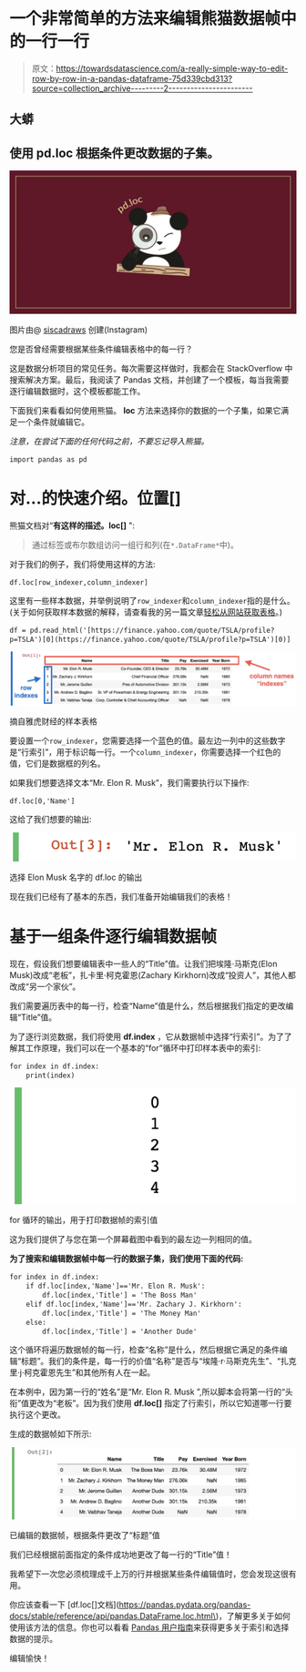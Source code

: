 # 一个非常简单的方法来编辑熊猫数据帧中的一行一行

> 原文：<https://towardsdatascience.com/a-really-simple-way-to-edit-row-by-row-in-a-pandas-dataframe-75d339cbd313?source=collection_archive---------2----------------------->

## 大蟒

## 使用 pd.loc 根据条件更改数据的子集。

![](img/63cace4d6b00c17e1b5535ba2886688e.png)

图片由@ [siscadraws](https://www.instagram.com/siscadraws/) 创建(Instagram)

您是否曾经需要根据某些条件编辑表格中的每一行？

这是数据分析项目的常见任务。每次需要这样做时，我都会在 StackOverflow 中搜索解决方案。最后，我阅读了 Pandas 文档，并创建了一个模板，每当我需要逐行编辑数据时，这个模板都能工作。

下面我们来看看如何使用熊猫。 **loc** 方法来选择你的数据的一个子集，如果它满足一个条件就编辑它。

*注意，在尝试下面的任何代码之前，不要忘记导入熊猫。*

```
import pandas as pd
```

# 对…的快速介绍。位置[]

熊猫文档对“**有这样的描述。loc[]** ":

> 通过标签或布尔数组访问一组行和列(在`*.DataFrame*`中)。

对于我们的例子，我们将使用这样的方法:

```
df.loc[row_indexer,column_indexer]
```

这里有一些样本数据，并举例说明了`row_indexer`和`column_indexer`指的是什么。(关于如何获取样本数据的解释，请查看我的另一篇文章[轻松从网站获取表格](https://bit.ly/byronown11)。)

```
df = pd.read_html('[https://finance.yahoo.com/quote/TSLA/profile?p=TSLA')[0](https://finance.yahoo.com/quote/TSLA/profile?p=TSLA')[0)]
```

![](img/84cbd46b609391694766ed177b89ccf0.png)

摘自雅虎财经的样本表格

要设置一个`row_indexer`，您需要选择一个蓝色的值。最左边一列中的这些数字是“行索引”，用于标识每一行。一个`column_indexer`，你需要选择一个红色的值，它们是数据框的列名。

如果我们想要选择文本“Mr. Elon R. Musk”，我们需要执行以下操作:

```
df.loc[0,'Name']
```

这给了我们想要的输出:

![](img/11429e42147a4c3dd5140b0729decc59.png)

选择 Elon Musk 名字的 df.loc 的输出

现在我们已经有了基本的东西，我们准备开始编辑我们的表格！

# 基于一组条件逐行编辑数据帧

现在，假设我们想要编辑表中一些人的“Title”值。让我们把埃隆·马斯克(Elon Musk)改成“老板”，扎卡里·柯克霍恩(Zachary Kirkhorn)改成“投资人”，其他人都改成“另一个家伙”。

我们需要遍历表中的每一行，检查“Name”值是什么，然后根据我们指定的更改编辑“Title”值。

为了逐行浏览数据，我们将使用 **df.index** ，它从数据帧中选择“行索引”。为了了解其工作原理，我们可以在一个基本的“for”循环中打印样本表中的索引:

```
for index in df.index:
    print(index)
```

![](img/82a39eeed52e2d5d874a5be12b052fb6.png)

for 循环的输出，用于打印数据帧的索引值

这为我们提供了与您在第一个屏幕截图中看到的最左边一列相同的值。

**为了搜索和编辑数据帧中每一行的数据子集，我们使用下面的代码:**

```
for index in df.index:
    if df.loc[index,'Name']=='Mr. Elon R. Musk':
        df.loc[index,'Title'] = 'The Boss Man'
    elif df.loc[index,'Name']=='Mr. Zachary J. Kirkhorn':
        df.loc[index,'Title'] = 'The Money Man'
    else:
        df.loc[index,'Title'] = 'Another Dude'
```

这个循环将遍历数据帧的每一行，检查“名称”是什么，然后根据它满足的条件编辑“标题”。我们的条件是，每一行的价值“名称”是否与“埃隆·r·马斯克先生”、“扎克里·j·柯克霍恩先生”和其他所有人在一起。

在本例中，因为第一行的“姓名”是“Mr. Elon R. Musk ”,所以脚本会将第一行的“头衔”值更改为“老板”。因为我们使用 **df.loc[]** 指定了行索引，所以它知道哪一行要执行这个更改。

生成的数据帧如下所示:

![](img/952a0f31d3083a87a1abc6bcb2ada4af.png)

已编辑的数据帧，根据条件更改了“标题”值

我们已经根据前面指定的条件成功地更改了每一行的“Title”值！

我希望下一次您必须梳理成千上万的行并根据某些条件编辑值时，您会发现这很有用。

你应该查看一下 [df.loc[]文档](https://pandas.pydata.org/pandas-docs/stable/reference/api/pandas.DataFrame.loc.html\)，了解更多关于如何使用该方法的信息。你也可以看看 [Pandas 用户指南](https://pandas.pydata.org/pandas-docs/stable/user_guide/indexing.html#indexing-label)来获得更多关于索引和选择数据的提示。

编辑愉快！